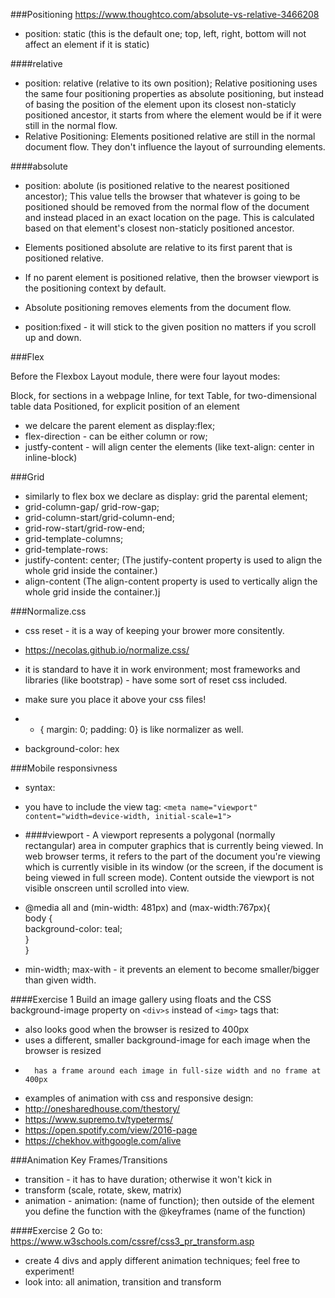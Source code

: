 ###Positioning
https://www.thoughtco.com/absolute-vs-relative-3466208

- position: static (this is the default one; top, left, right, bottom will not affect an element if it is static)

####relative
- position: relative (relative to its own position); Relative positioning uses the same four positioning properties as absolute positioning, but instead of basing the position of the element upon its closest non-staticly positioned ancestor, it starts from where the element would be if it were still in the normal flow.
- Relative Positioning: Elements positioned relative are still in the normal document flow. They don't influence the layout of surrounding elements.  

####absolute
- position: abolute (is positioned relative to the nearest positioned ancestor); This value tells the browser that whatever is going to be positioned should be removed from the normal flow of the document and instead placed in an exact location on the page. This is calculated based on that element's closest non-staticly positioned ancestor.  
-  Elements positioned absolute are relative to its first parent that is positioned relative. 
-  If no parent element is positioned relative, then the browser viewport is the positioning context by default.
-  Absolute positioning removes elements from the document flow.


- position:fixed - it will stick to the given position no matters if you scroll up and down.

###Flex

Before the Flexbox Layout module, there were four layout modes:

Block, for sections in a webpage
Inline, for text
Table, for two-dimensional table data
Positioned, for explicit position of an element



 - we delcare the parent element as display:flex;
 - flex-direction - can be either column or row;
 - justfy-content - will align center the elements (like text-align: center in inline-block)


 ###Grid

 - similarly to flex box we declare as display: grid the parental element;
 - grid-column-gap/ grid-row-gap;
 - grid-column-start/grid-column-end;
 - grid-row-start/grid-row-end;
 - grid-template-columns;
 - grid-template-rows:
 - justify-content: center; (The justify-content property is used to align the whole grid inside the container.)
 - align-content (The align-content property is used to vertically align the whole grid inside the container.)j



###Normalize.css

- css reset  - it is a way of keeping your brower more consitently. 
- https://necolas.github.io/normalize.css/
- it is standard to have it in work environment; most frameworks and libraries (like bootstrap) - have some sort of reset css included.
- make sure you place it above your css files!
- * { margin: 0; padding: 0} is like normalizer as well.

- background-color: hex

###Mobile responsivness
- syntax:
- you have to include the view tag:	`<meta name="viewport" content="width=device-width, initial-scale=1">`
- ####viewport - 
A viewport represents a polygonal (normally rectangular) area in computer graphics that is currently being viewed. In web browser terms, it refers to the part of the document you're viewing which is currently visible in its window (or the screen, if the document is being viewed in full screen mode). Content outside the viewport is not visible onscreen until scrolled into view.

- @media all and (min-width: 481px) and (max-width:767px){  
	 body {  
		background-color: teal;  
	}  
}

- min-width; max-with - it prevents an element to become smaller/bigger than given width.

####Exercise 1
Build an image gallery using floats  and the CSS background-image property on `<div>s` instead of `<img>` tags that:  
-  also looks good when the browser is resized to 400px  
-    uses a different, smaller background-image for each image when the browser is resized  
-       has a frame around each image in full-size width and no frame at 400px

- examples of animation with css and responsive design:
- http://onesharedhouse.com/thestory/
- https://www.supremo.tv/typeterms/
- https://open.spotify.com/view/2016-page
- https://chekhov.withgoogle.com/alive

###Animation Key Frames/Transitions
- transition - it has to have duration; otherwise it won't kick in
- transform (scale, rotate, skew, matrix)
- animation  - animation: (name of function); then outside of the element you define the function with the @keyframes (name of the function)

####Exercise 2
Go to:
https://www.w3schools.com/cssref/css3_pr_transform.asp
- create 4 divs and apply different animation techniques; feel free to experiment!
- look into: all animation, transition and transform

 







